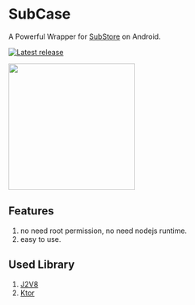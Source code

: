 # SubCase

A Powerful Wrapper for [SubStore](https://github.com/sub-store-org/Sub-Store) on Android.

[![Latest release](https://img.shields.io/github/v/release/ano-brick/SubCase?label=Release&logo=github)](https://github.com/ano-brick/SubCase/releases/latest)


<img src="https://github.com/user-attachments/assets/369af4cd-9699-4c40-ba46-7e37085ee891" width="250" >

## Features

1. no need root permission, no need nodejs runtime.
2. easy to use.

## Used Library

1. [J2V8](https://github.com/eclipsesource/J2V8)  
2. [Ktor](https://ktor.io/)